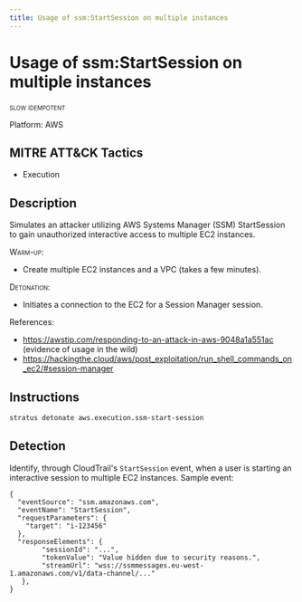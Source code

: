 ```yaml
---
title: Usage of ssm:StartSession on multiple instances
---
```


# Usage of ssm:StartSession on multiple instances

 <span class="smallcaps w3-badge w3-orange w3-round w3-text-sand" title="This attack technique might be slow to warm up or detonate">slow</span> 
 <span class="smallcaps w3-badge w3-blue w3-round w3-text-white" title="This attack technique can be detonated multiple times">idempotent</span> 

Platform: AWS

## MITRE ATT&CK Tactics


- Execution

## Description


Simulates an attacker utilizing AWS Systems Manager (SSM) StartSession to gain unauthorized interactive access to multiple EC2 instances.

<span style="font-variant: small-caps;">Warm-up</span>:

- Create multiple EC2 instances and a VPC (takes a few minutes).

<span style="font-variant: small-caps;">Detonation</span>: 

- Initiates a connection to the EC2 for a Session Manager session.

References:

- https://awstip.com/responding-to-an-attack-in-aws-9048a1a551ac (evidence of usage in the wild)
- https://hackingthe.cloud/aws/post_exploitation/run_shell_commands_on_ec2/#session-manager


## Instructions

```bash title="Detonate with Stratus Red Team"
stratus detonate aws.execution.ssm-start-session
```
## Detection


Identify, through CloudTrail's <code>StartSession</code> event, when a user is starting an interactive session to multiple EC2 instances. Sample event:

```
{
  "eventSource": "ssm.amazonaws.com",
  "eventName": "StartSession",
  "requestParameters": {
    "target": "i-123456"
  },
  "responseElements": {
        "sessionId": "...",
        "tokenValue": "Value hidden due to security reasons.",
        "streamUrl": "wss://ssmmessages.eu-west-1.amazonaws.com/v1/data-channel/..."
   },
}
```


